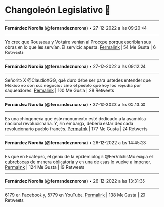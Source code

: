 # Changoleón Legislativo 🙈
*****
**Fernández Noroña** (**@fernandeznorona**) • 27-12-2022 a las 09:20:44
*****
Yo creo que Rousseau y Voltaire venían al Procope porque escribían sus obras en lo que les servían. El servicio apesta.
[Permalink](https://twitter.com/fernandeznorona/status/1607788585968713728) | 54 Me Gusta | 6 Retweets
*****
**Fernández Noroña** (**@fernandeznorona**) • 27-12-2022 a las 09:12:24
*****
Señorito X @ClaudioXGG, qué duro debe ser para ustedes entender que México no son sus negocios sino el pueblo que hoy los repudia por saqueadores.
[Permalink](https://twitter.com/fernandeznorona/status/1607786485595672580) | 100 Me Gusta | 28 Retweets
*****
**Fernández Noroña** (**@fernandeznorona**) • 27-12-2022 a las 05:13:50
*****
Es una chingonería que éste monumento esté dedicado a la asamblea nacional revolucionaria. Y, sin embargo, debería estar dedicada revolucionario pueblo francés.
[Permalink](https://twitter.com/fernandeznorona/status/1607726451851132930) | 177 Me Gusta | 24 Retweets
*****
**Fernández Noroña** (**@fernandeznorona**) • 26-12-2022 a las 14:45:23
*****
Es que en Ecatepec, el genio de la epidemiología @FerVilchisMx exigía el cubrebocas de manera obligatoria y en una de esas lo vuelve a imponer.
[Permalink](https://twitter.com/fernandeznorona/status/1607507898598363136) | 124 Me Gusta | 19 Retweets
*****
**Fernández Noroña** (**@fernandeznorona**) • 26-12-2022 a las 13:31:35
*****
6179 en Facebook y, 5779 en YouTube.
[Permalink](https://twitter.com/fernandeznorona/status/1607489324118953984) | 138 Me Gusta | 20 Retweets